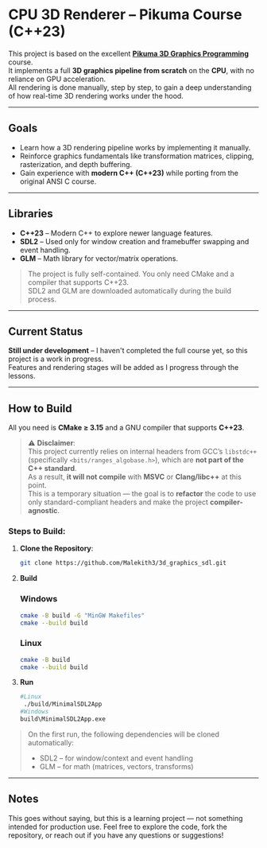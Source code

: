 # CPU 3D Renderer – Pikuma Course (C++23)

This project is based on the excellent [**Pikuma 3D Graphics Programming**](https://pikuma.com/courses/learn-3d-computer-graphics-programming) course.  
It implements a full **3D graphics pipeline from scratch** on the **CPU**, with no reliance on GPU acceleration.  
All rendering is done manually, step by step, to gain a deep understanding of how real-time 3D rendering works under the hood.

---

## Goals

- Learn how a 3D rendering pipeline works by implementing it manually.
- Reinforce graphics fundamentals like transformation matrices, clipping, rasterization, and depth buffering.
- Gain experience with **modern C++ (C++23)** while porting from the original ANSI C course.

---

##  Libraries

- **C++23** – Modern C++ to explore newer language features.
- **SDL2** – Used only for window creation and framebuffer swapping and event handling.
- **GLM** – Math library for vector/matrix operations.

> The project is fully self-contained. You only need CMake and a compiler that supports C++23.  
> SDL2 and GLM are downloaded automatically during the build process.

---

##  Current Status

**Still under development** – I haven't completed the full course yet, so this project is a work in progress.  
Features and rendering stages will be added as I progress through the lessons.

---

##  How to Build

All you need is **CMake ≥ 3.15** and a GNU compiler that supports **C++23**.

> ⚠️ **Disclaimer**:  
> This project currently relies on internal headers from GCC’s `libstdc++` (specifically `<bits/ranges_algobase.h>`), which are **not part of the C++ standard**.  
> As a result, **it will not compile** with **MSVC** or **Clang/libc++** at this point.  
> This is a temporary situation — the goal is to **refactor** the code to use only standard-compliant headers and make the project **compiler-agnostic**.
### Steps to Build:

1. **Clone the Repository**:
   ```bash
   git clone https://github.com/Malekith3/3d_graphics_sdl.git
   ```
2. **Build**
   ### Windows
    ````bash
    cmake -B build -G "MinGW Makefiles"
    cmake --build build
    ````
   ### Linux
    ````bash
   cmake -B build
   cmake --build build
    ````
3. **Run**
   ````bash
   #Linux
    ./build/MinimalSDL2App
   #Windows
   build\MinimalSDL2App.exe
    ````
   

> On the first run, the following dependencies will be cloned automatically:
> * SDL2 – for window/context and event handling
> * GLM – for math (matrices, vectors, transforms)

---
## Notes
This goes without saying, but this is a learning project — not something intended for production use.
Feel free to explore the code, fork the repository, or reach out if you have any questions or suggestions!